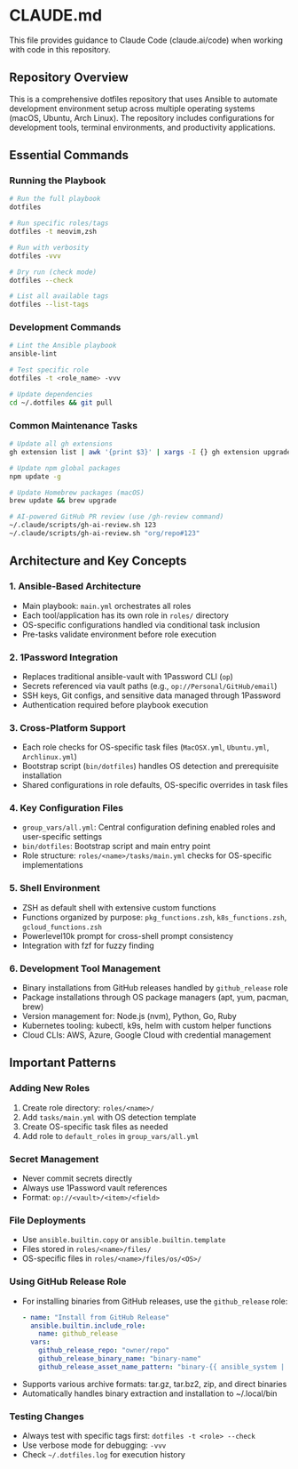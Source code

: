 # CLAUDE.md

This file provides guidance to Claude Code (claude.ai/code) when working with code in this repository.

## Repository Overview

This is a comprehensive dotfiles repository that uses Ansible to automate development environment setup across multiple operating systems (macOS, Ubuntu, Arch Linux). The repository includes configurations for development tools, terminal environments, and productivity applications.

## Essential Commands

### Running the Playbook
```bash
# Run the full playbook
dotfiles

# Run specific roles/tags
dotfiles -t neovim,zsh

# Run with verbosity
dotfiles -vvv

# Dry run (check mode)
dotfiles --check

# List all available tags
dotfiles --list-tags
```

### Development Commands
```bash
# Lint the Ansible playbook
ansible-lint

# Test specific role
dotfiles -t <role_name> -vvv

# Update dependencies
cd ~/.dotfiles && git pull
```

### Common Maintenance Tasks
```bash
# Update all gh extensions
gh extension list | awk '{print $3}' | xargs -I {} gh extension upgrade {}

# Update npm global packages
npm update -g

# Update Homebrew packages (macOS)
brew update && brew upgrade

# AI-powered GitHub PR review (use /gh-review command)
~/.claude/scripts/gh-ai-review.sh 123
~/.claude/scripts/gh-ai-review.sh "org/repo#123"
```

## Architecture and Key Concepts

### 1. **Ansible-Based Architecture**
- Main playbook: `main.yml` orchestrates all roles
- Each tool/application has its own role in `roles/` directory
- OS-specific configurations handled via conditional task inclusion
- Pre-tasks validate environment before role execution

### 2. **1Password Integration**
- Replaces traditional ansible-vault with 1Password CLI (`op`)
- Secrets referenced via vault paths (e.g., `op://Personal/GitHub/email`)
- SSH keys, Git configs, and sensitive data managed through 1Password
- Authentication required before playbook execution

### 3. **Cross-Platform Support**
- Each role checks for OS-specific task files (`MacOSX.yml`, `Ubuntu.yml`, `Archlinux.yml`)
- Bootstrap script (`bin/dotfiles`) handles OS detection and prerequisite installation
- Shared configurations in role defaults, OS-specific overrides in task files

### 4. **Key Configuration Files**
- `group_vars/all.yml`: Central configuration defining enabled roles and user-specific settings
- `bin/dotfiles`: Bootstrap script and main entry point
- Role structure: `roles/<name>/tasks/main.yml` checks for OS-specific implementations

### 5. **Shell Environment**
- ZSH as default shell with extensive custom functions
- Functions organized by purpose: `pkg_functions.zsh`, `k8s_functions.zsh`, `gcloud_functions.zsh`
- Powerlevel10k prompt for cross-shell prompt consistency
- Integration with fzf for fuzzy finding

### 6. **Development Tool Management**
- Binary installations from GitHub releases handled by `github_release` role
- Package installations through OS package managers (apt, yum, pacman, brew)
- Version management for: Node.js (nvm), Python, Go, Ruby
- Kubernetes tooling: kubectl, k9s, helm with custom helper functions
- Cloud CLIs: AWS, Azure, Google Cloud with credential management

## Important Patterns

### Adding New Roles
1. Create role directory: `roles/<name>/`
2. Add `tasks/main.yml` with OS detection template
3. Create OS-specific task files as needed
4. Add role to `default_roles` in `group_vars/all.yml`

### Secret Management
- Never commit secrets directly
- Always use 1Password vault references
- Format: `op://<vault>/<item>/<field>`

### File Deployments
- Use `ansible.builtin.copy` or `ansible.builtin.template`
- Files stored in `roles/<name>/files/`
- OS-specific files in `roles/<name>/files/os/<OS>/`

### Using GitHub Release Role
- For installing binaries from GitHub releases, use the `github_release` role:
  ```yaml
  - name: "Install from GitHub Release"
    ansible.builtin.include_role:
      name: github_release
    vars:
      github_release_repo: "owner/repo"
      github_release_binary_name: "binary-name"
      github_release_asset_name_pattern: "binary-{{ ansible_system | lower }}-amd64"
  ```
- Supports various archive formats: tar.gz, tar.bz2, zip, and direct binaries
- Automatically handles binary extraction and installation to ~/.local/bin

### Testing Changes
- Always test with specific tags first: `dotfiles -t <role> --check`
- Use verbose mode for debugging: `-vvv`
- Check `~/.dotfiles.log` for execution history
